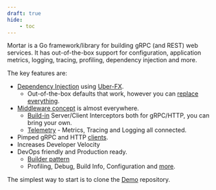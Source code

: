 ```yaml
---
draft: true
hide:
    - toc
---
```


Mortar is a Go framework/library for building gRPC (and REST) web services.
It has out-of-the-box support for configuration, application metrics, logging, tracing, profiling, dependency injection and more.

The key features are:

- [Dependency Injection](/fx) using [Uber-FX](https://github.com/uber-go/fx).
  - Out-of-the-box defaults that work, however you can [replace everything](/mortar/bricks).
- [Middleware concept](/middleware) is almost everywhere.
  - [Build-in](/middleware) Server/Client Interceptors both for gRPC/HTTP, you can bring your own.
  - [Telemetry](/middleware/telemetry) - Metrics, Tracing and Logging all connected.
- Pimped gRPC and HTTP [clients](/clients).
- Increases Developer Velocity
- DevOps friendly and Production ready.
  - [Builder pattern](/mortar/builders)
  - Profiling, Debug, Build Info, Configuration and [more](https://github.com/go-masonry/mortar/tree/master/handlers).

The simplest way to start is to clone the [Demo](https://github.com/go-masonry/mortar-demo) repository.
